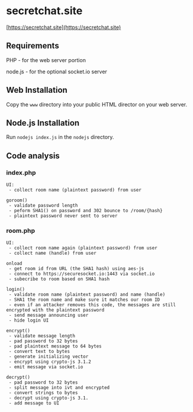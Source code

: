 # secretchat.site

[https://secretchat.site](https://secretchat.site)

## Requirements

PHP - for the web server portion

node.js - for the optional socket.io server

## Web Installation

Copy the `www` directory into your public HTML director on your web server.

## Node.js Installation

Run `nodejs index.js` in the `nodejs` directory.

## Code analysis

### index.php

```
UI:
 - collect room name (plaintext password) from user

goroom()
 - validate password length
 - peform SHA1() on password and 302 bounce to /room/{hash}
 - plaintext password never sent to server
```
### room.php

```
UI:
 - collect room name again (plaintext password) from user
 - collect name (handle) from user

onload
 - get room id from URL (the SHA1 hash) using aes-js
 - connect to https://securesocket.io:1443 via socket.io
 - subecribe to room based on SHA1 hash

login() 
 - validate room name (plaintext password) and name (handle)
 - SHA1 the room name and make sure it matches our room ID
 - even if an attacker removes this code, the messages are still encrypted with the plaintext password
 - send message announcing user
 - hide login UI
 
encrypt()
 - validate message length
 - pad password to 32 bytes
 - pad plaintext message to 64 bytes
 - convert text to bytes
 - generate initializing vector
 - encrypt using crypto-js 3.1.2
 - emit message via socket.io

decrypt() 
 - pad password to 32 bytes
 - split message into ivt and encrypted
 - convert strings to bytes
 - decrypt using crypto-js 3.1.
 - add message to UI
```

